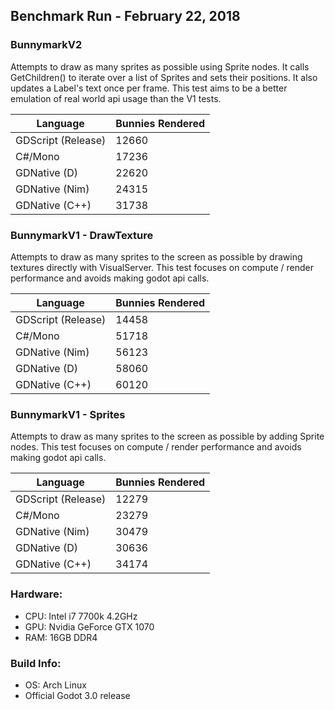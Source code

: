 ## Benchmark Run - February 22, 2018

### BunnymarkV2

Attempts to draw as many sprites as possible using Sprite nodes.  It calls GetChildren() to iterate over a list of Sprites and sets their positions.  It also updates a Label's text once per frame.  This test aims to be a better emulation of real world api usage than the V1 tests.

| Language           | Bunnies Rendered |
|--------------------|------------------|
| GDScript (Release) | 12660            |
| C#/Mono            | 17236            |
| GDNative (D)       | 22620            |
| GDNative (Nim)     | 24315            |
| GDNative (C++)     | 31738            |

### BunnymarkV1 - DrawTexture

Attempts to draw as many sprites to the screen as possible by drawing textures directly with VisualServer.  This test focuses on compute / render performance and avoids making godot api calls.

| Language           | Bunnies Rendered |
|--------------------|------------------|
| GDScript (Release) | 14458            |
| C#/Mono            | 51718            |
| GDNative (Nim)     | 56123            |
| GDNative (D)       | 58060            |
| GDNative (C++)     | 60120            |

### BunnymarkV1 - Sprites

Attempts to draw as many sprites to the screen as possible by adding Sprite nodes.  This test focuses on compute / render performance and avoids making godot api calls.

| Language           | Bunnies Rendered |
|--------------------|------------------|
| GDScript (Release) | 12279            |
| C#/Mono            | 23279            |
| GDNative (Nim)     | 30479            |
| GDNative (D)       | 30636            |
| GDNative (C++)     | 34174            |

### Hardware:

* CPU: Intel i7 7700k 4.2GHz
* GPU: Nvidia GeForce GTX 1070
* RAM: 16GB DDR4

### Build Info:
* OS: Arch Linux
* Official Godot 3.0 release